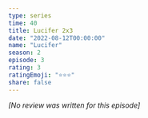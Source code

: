 ```yaml
---
type: series
time: 40
title: Lucifer 2x3
date: "2022-08-12T00:00:00"
name: "Lucifer"
season: 2
episode: 3
rating: 3
ratingEmoji: "⭐️⭐️⭐️"
share: false
---
```


_[No review was written for this episode]_
